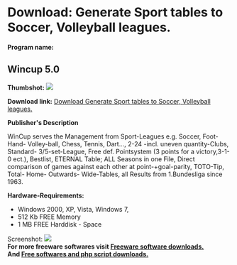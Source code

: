 # Download: Generate Sport tables to Soccer, Volleyball leagues.

**Program name:**

## Wincup 5.0

  
**Thumbshot:** ![](http://www.freewarefiles.com/screenshot/wincup_md.gif)   
  
**Download link:** [Download Generate Sport tables to Soccer, Volleyball leagues.](http://freesoftwares.boysofts.com/Wincup_program_75465.html)  
  


**Publisher's Description**  
  


WinCup serves the Management from Sport-Leagues e.g. Soccer, Foot- Hand- Volley-ball, Chess, Tennis, Dart..., 2-24 -incl. uneven quantity-Clubs, Standard- 3/5-set-League, Free def. Pointsystem (3 points for a victory,3-1-0 ect.), Bestlist, ETERNAL Table; ALL Seasons in one File, Direct comparison of games against each other at point-+goal-parity, TOTO-Tip, Total- Home- Outwards- Wide-Tables, all Results from 1.Bundesliga since 1963. 

**Hardware-Requirements:**

  * Windows 2000, XP, Vista, Windows 7, 
  * 512 Kb FREE Memory 
  * 1 MB FREE Harddisk - Space 

  
  
Screenshot: ![](http://www.freewarefiles.com/screenshot/wincup.gif)   
**For more freeware softwares visit [Freeware software downloads.](http://freesoftwares.boysofts.com/)**   
**And [Free softwares and php script downloads.](http://www.boysofts.com/)**

